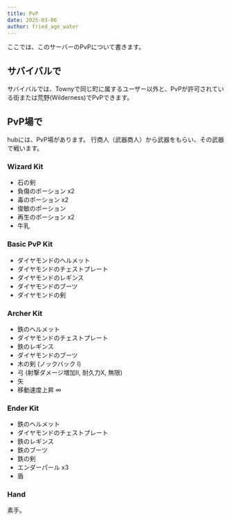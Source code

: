 ```yaml
---
title: PvP
date: 2025-03-06
author: fried_age_water
---
```


ここでは、このサーバーのPvPについて書きます。

## サバイバルで
サバイバルでは、Townyで同じ町に属するユーザー以外と、PvPが許可されている街または荒野(Wilderness)でPvPできます。

## PvP場で
hubには、PvP場があります。
行商人（武器商人）から武器をもらい、その武器で戦います。

### Wizard Kit
- 石の剣
- 負傷のポーション x2
- 毒のポーション x2
- 俊敏のポーション
- 再生のポーション x2
- 牛乳

### Basic PvP Kit
- ダイヤモンドのヘルメット
- ダイヤモンドのチェストプレート
- ダイヤモンドのレギンス
- ダイヤモンドのブーツ
- ダイヤモンドの剣

### Archer Kit
- 鉄のヘルメット
- ダイヤモンドのチェストプレート
- 鉄のレギンス
- ダイヤモンドのブーツ
- 木の剣 (ノックバック I)
- 弓 (射撃ダメージ増加II, 耐久力X, 無限)
- 矢
- 移動速度上昇 ∞

### Ender Kit
- 鉄のヘルメット
- ダイヤモンドのチェストプレート
- 鉄のレギンス
- 鉄のブーツ
- 鉄の剣
- エンダーパール x3
- 盾

### Hand
素手。